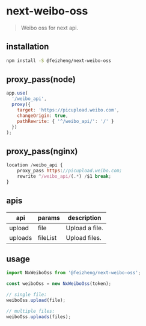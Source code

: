 # next-weibo-oss
> Weibo oss for next api.

## installation
```bash
npm install -S @feizheng/next-weibo-oss
```

## proxy_pass(node)
```js
app.use(
  '/weibo_api',
  proxy({
    target: 'https://picupload.weibo.com',
    changeOrigin: true,
    pathRewrite: { '^/weibo_api/': '/' }
  })
);
```

## proxy_pass(nginx)
```js
location /weibo_api {
    proxy_pass https://picupload.weibo.com;
    rewrite ^/weibo_api/(.*) /$1 break;
}
```

## apis
| api     | params   | description    |
| ------- | -------- | -------------- |
| upload  | file     | Upload a file. |
| uploads | fileList | Upload files.  |


## usage
```js
import NxWeiboOss from '@feizheng/next-weibo-oss';

const weiboOss = new NxWeiboOss(token);

// single file:
weiboOss.upload(file);

// multiple files:
weiboOss.uploads(files);
```
